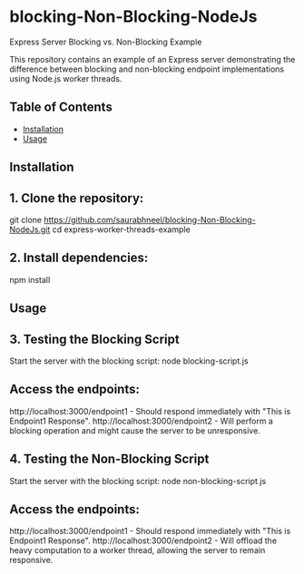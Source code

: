 # blocking-Non-Blocking-NodeJs
Express Server Blocking vs. Non-Blocking Example

This repository contains an example of an Express server demonstrating the difference between blocking and non-blocking endpoint implementations using Node.js worker threads.

## Table of Contents

- [Installation](#installation)
- [Usage](#usage)

## Installation

## 1. Clone the repository:
   git clone https://github.com/saurabhneel/blocking-Non-Blocking-NodeJs.git
   cd express-worker-threads-example

## 2. Install dependencies:
npm install

## Usage

## 3. Testing the Blocking Script
Start the server with the blocking script:
node blocking-script.js

## Access the endpoints:

http://localhost:3000/endpoint1 - Should respond immediately with "This is Endpoint1 Response".
http://localhost:3000/endpoint2 - Will perform a blocking operation and might cause the server to be unresponsive.

## 4. Testing the Non-Blocking Script
Start the server with the blocking script:
node non-blocking-script.js

## Access the endpoints:

http://localhost:3000/endpoint1 - Should respond immediately with "This is Endpoint1 Response".
http://localhost:3000/endpoint2 - Will offload the heavy computation to a worker thread, allowing the server to remain responsive.

